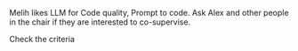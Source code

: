Melih likes LLM for Code quality, Prompt to code.
Ask Alex and other people in the chair if they are interested to co-supervise.

Check the criteria